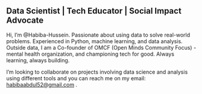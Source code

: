 ## Data Scientist | Tech Educator | Social Impact Advocate
Hi, I’m @Habiba-Hussein. Passionate about using data to solve real-world problems. 
Experienced in Python, machine learning, and data analysis. 
Outside data, I am a Co-founder of OMCF (Open Minds Community Focus) - mental health organization, and championing tech for good.
Always learning, always building. 

I’m looking to collaborate on projects involving data science and analysis using different tools and you can reach me on my email: habibaabdul52@gmail.com .


